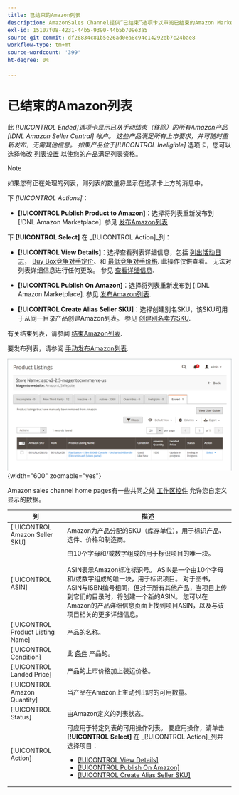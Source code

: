 ```yaml
---
title: 已结束的Amazon列表
description: AmazonSales Channel提供“已结束”选项卡以审阅已结束的Amazon Marketplace列表，选择后可重新发布这些列表。
exl-id: 15107f08-4231-44b5-9390-44b5b709e3a5
source-git-commit: df26834c81b5e26ad0ea8c94c14292eb7c24bae8
workflow-type: tm+mt
source-wordcount: '399'
ht-degree: 0%

---
```


# 已结束的Amazon列表

此 _[!UICONTROL Ended]_选项卡显示已从手动结束（移除）的所有Amazon产品 [!DNL Amazon Seller Central] 帐户。 这些产品满足所有上市要求，并可随时重新发布，无需其他信息。 如果产品位于_[!UICONTROL Ineligible]_ 选项卡，您可以选择修改 [列表设置](./listing-settings.md) 以使您的产品满足列表资格。

>[!NOTE]
>
>如果您有正在处理的列表，则列表的数量将显示在选项卡上方的消息中。

下 _[!UICONTROL Actions]_：

- **[!UICONTROL Publish Product to Amazon]**：选择将列表重新发布到 [!DNL Amazon Marketplace]. 参见 [发布Amazon列表](./publish-listings-manually.md)

下 **[!UICONTROL Select]** 在 _[!UICONTROL Action]_列：

- **[!UICONTROL View Details]**：选择查看列表详细信息，包括 [列出活动日志](./product-listing-details.md#listing-activity-log)， [Buy Box竞争对手定价](./product-listing-details.md#buy-box-competitor-pricing)、和 [最低竞争对手价格](./product-listing-details.md#lowest-competitor-pricing). 此操作仅供查看。 无法对列表详细信息进行任何更改。 参见 [查看详细信息](./product-listing-details.md).

- **[!UICONTROL Publish On Amazon]**：选择将列表重新发布到 [!DNL Amazon Marketplace]. 参见 [发布Amazon列表](./publish-listings-manually.md).

- **[!UICONTROL Create Alias Seller SKU]**：选择创建别名SKU，该SKU可用于从同一目录产品创建Amazon列表。 参见 [创建别名卖方SKU](./create-alias-seller-sku.md).

有关结束列表，请参阅 [结束Amazon列表](./end-listings-manually.md).

要发布列表，请参阅 [手动发布Amazon列表](./publish-listings-manually.md).

![已结束的Amazon列表](assets/amazon-ended-listings.png){width="600" zoomable="yes"}

Amazon sales channel home pages有一些共同之处 [工作区控件](./workspace-controls.md) 允许您自定义显示的数据。

| 列 | 描述 |
|--- |--- |
| [!UICONTROL Amazon Seller SKU] | Amazon为产品分配的SKU（库存单位），用于标识产品、选件、价格和制造商。 |
| [!UICONTROL ASIN] | 由10个字母和/或数字组成的用于标识项目的唯一块。<br><br>ASIN表示Amazon标准标识号。 ASIN是一个由10个字母和/或数字组成的唯一块，用于标识项目。 对于图书，ASIN与ISBN编号相同，但对于所有其他产品，当项目上传到它们的目录时，将创建一个新的ASIN。 您可以在Amazon的产品详细信息页面上找到项目ASIN，以及与该项目相关的更多详细信息。 |
| [!UICONTROL Product Listing Name] | 产品的名称。 |
| [!UICONTROL Condition] | 此 [条件](./product-listing-condition.md) 产品的。 |
| [!UICONTROL Landed Price] | 产品的上市价格加上装运价格。 |
| [!UICONTROL Amazon Quantity] | 当产品在Amazon上主动列出时的可用数量。 |
| [!UICONTROL Status] | 由Amazon定义的列表状态。 |
| [!UICONTROL Action] | 可应用于特定列表的可用操作列表。 要应用操作，请单击 **[!UICONTROL Select]** 在 _[!UICONTROL Action]_列并选择项目：<ul><li>[[!UICONTROL View Details]](./product-listing-details.md)</li><li>[[!UICONTROL Publish On Amazon]](./publish-listings-manually.md)</li><li>[[!UICONTROL Create Alias Seller SKU]](./create-alias-seller-sku.md#region-specific)</li></ul> |
